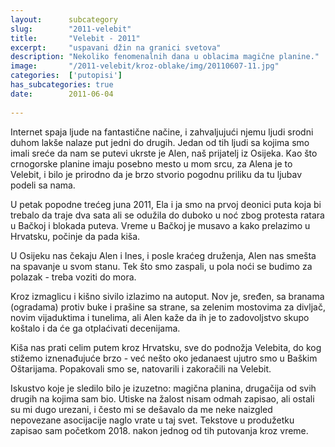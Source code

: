 ```yaml
---
layout:      subcategory
slug:        "2011-velebit"
title:       "Velebit - 2011"
excerpt:     "uspavani džin na granici svetova"
description: "Nekoliko fenomenalnih dana u oblacima magične planine."
image:       "/2011-velebit/kroz-oblake/img/20110607-11.jpg"
categories:  ['putopisi']
has_subcategories: true
date:        2011-06-04
  
---
```


Internet spaja ljude na fantastične načine, i zahvaljujući njemu ljudi srodni duhom lakše nalaze put jedni do drugih.
Jedan od tih ljudi sa kojima smo imali sreće da nam se putevi ukrste je Alen, naš prijatelj iz Osijeka. Kao što crnogorske 
planine imaju posebno mesto u mom srcu, za Alena je to Velebit, i bilo je prirodno da je brzo stvorio pogodnu priliku
da tu ljubav podeli sa nama. 

U petak popodne trećeg juna 2011, Ela i ja smo na prvoj deonici puta koja bi trebalo da traje dva sata ali se odužila do 
duboko u noć zbog protesta ratara u Bačkoj i blokada puteva. Vreme u Bačkoj je musavo a kako prelazimo u Hrvatsku, 
počinje da pada kiša.

U Osijeku nas čekaju Alen i Ines, i posle kraćeg druženja, Alen nas smešta na spavanje u svom stanu. Tek što smo 
zaspali, u pola noći se budimo za polazak - treba voziti do mora.

Kroz izmaglicu i kišno sivilo izlazimo na autoput. Nov je, sređen, sa branama (ogradama) protiv buke i prašine sa strane, 
sa zelenim mostovima za divljač, novim vijaduktima i tunelima, ali Alen kaže da ih je to zadovoljstvo skupo koštalo i da će ga 
otplaćivati decenijama.

Kiša nas prati celim putem kroz Hrvatsku, sve do podnožja Velebita, do kog stižemo iznenađujuće brzo - već nešto oko jedanaest ujutro 
smo u Baškim Oštarijama. Popakovali smo se, natovarili i zakoračili na Velebit.

Iskustvo koje je sledilo bilo je izuzetno: magična planina, drugačija od svih drugih na kojima sam bio.
Utiske na žalost nisam odmah zapisao, ali ostali su mi dugo urezani, i često mi se dešavalo da me neke naizgled nepovezane
asocijacije naglo vrate u taj svet. Tekstove u produžetku zapisao sam početkom 2018. nakon jednog od tih putovanja kroz
vreme. 
